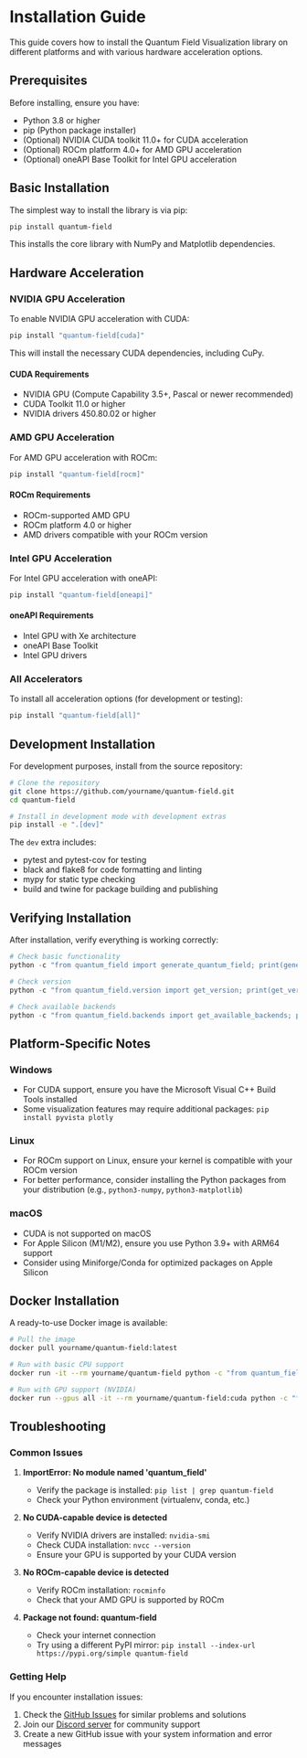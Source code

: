 # Installation Guide

This guide covers how to install the Quantum Field Visualization library on different platforms and with various hardware acceleration options.

## Prerequisites

Before installing, ensure you have:

- Python 3.8 or higher
- pip (Python package installer)
- (Optional) NVIDIA CUDA toolkit 11.0+ for CUDA acceleration
- (Optional) ROCm platform 4.0+ for AMD GPU acceleration
- (Optional) oneAPI Base Toolkit for Intel GPU acceleration

## Basic Installation

The simplest way to install the library is via pip:

```bash
pip install quantum-field
```

This installs the core library with NumPy and Matplotlib dependencies.

## Hardware Acceleration

### NVIDIA GPU Acceleration

To enable NVIDIA GPU acceleration with CUDA:

```bash
pip install "quantum-field[cuda]"
```

This will install the necessary CUDA dependencies, including CuPy.

#### CUDA Requirements

- NVIDIA GPU (Compute Capability 3.5+, Pascal or newer recommended)
- CUDA Toolkit 11.0 or higher
- NVIDIA drivers 450.80.02 or higher

### AMD GPU Acceleration

For AMD GPU acceleration with ROCm:

```bash
pip install "quantum-field[rocm]"
```

#### ROCm Requirements

- ROCm-supported AMD GPU
- ROCm platform 4.0 or higher
- AMD drivers compatible with your ROCm version

### Intel GPU Acceleration

For Intel GPU acceleration with oneAPI:

```bash
pip install "quantum-field[oneapi]"
```

#### oneAPI Requirements

- Intel GPU with Xe architecture
- oneAPI Base Toolkit
- Intel GPU drivers

### All Accelerators

To install all acceleration options (for development or testing):

```bash
pip install "quantum-field[all]"
```

## Development Installation

For development purposes, install from the source repository:

```bash
# Clone the repository
git clone https://github.com/yourname/quantum-field.git
cd quantum-field

# Install in development mode with development extras
pip install -e ".[dev]"
```

The `dev` extra includes:
- pytest and pytest-cov for testing
- black and flake8 for code formatting and linting
- mypy for static type checking
- build and twine for package building and publishing

## Verifying Installation

After installation, verify everything is working correctly:

```python
# Check basic functionality
python -c "from quantum_field import generate_quantum_field; print(generate_quantum_field(10, 10).shape)"

# Check version
python -c "from quantum_field.version import get_version; print(get_version())"

# Check available backends
python -c "from quantum_field.backends import get_available_backends; print(get_available_backends())"
```

## Platform-Specific Notes

### Windows

- For CUDA support, ensure you have the Microsoft Visual C++ Build Tools installed
- Some visualization features may require additional packages: `pip install pyvista plotly`

### Linux

- For ROCm support on Linux, ensure your kernel is compatible with your ROCm version
- For better performance, consider installing the Python packages from your distribution (e.g., `python3-numpy`, `python3-matplotlib`)

### macOS

- CUDA is not supported on macOS
- For Apple Silicon (M1/M2), ensure you use Python 3.9+ with ARM64 support
- Consider using Miniforge/Conda for optimized packages on Apple Silicon

## Docker Installation

A ready-to-use Docker image is available:

```bash
# Pull the image
docker pull yourname/quantum-field:latest

# Run with basic CPU support
docker run -it --rm yourname/quantum-field python -c "from quantum_field import generate_quantum_field; print(generate_quantum_field(10, 10).shape)"

# Run with GPU support (NVIDIA)
docker run --gpus all -it --rm yourname/quantum-field:cuda python -c "from quantum_field.backends import get_backend; backend = get_backend('cuda'); print(backend.generate_quantum_field(10, 10).shape)"
```

## Troubleshooting

### Common Issues

1. **ImportError: No module named 'quantum_field'**
   - Verify the package is installed: `pip list | grep quantum-field`
   - Check your Python environment (virtualenv, conda, etc.)

2. **No CUDA-capable device is detected**
   - Verify NVIDIA drivers are installed: `nvidia-smi`
   - Check CUDA installation: `nvcc --version`
   - Ensure your GPU is supported by your CUDA version

3. **No ROCm-capable device is detected**
   - Verify ROCm installation: `rocminfo`
   - Check that your AMD GPU is supported by ROCm

4. **Package not found: quantum-field**
   - Check your internet connection
   - Try using a different PyPI mirror: `pip install --index-url https://pypi.org/simple quantum-field`

### Getting Help

If you encounter installation issues:

1. Check the [GitHub Issues](https://github.com/yourname/quantum-field/issues) for similar problems and solutions
2. Join our [Discord server](https://discord.gg/yourname) for community support
3. Create a new GitHub issue with your system information and error messages